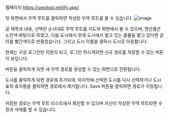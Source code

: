 웹페이지 https://uwotool.netlify.app/

첫 화면에서 무역 루트를 클릭하면 작성된 무역 루트를 볼 수 있습니다. 
![image](https://user-images.githubusercontent.com/46180611/232381945-90e3488b-64ec-4ffd-8a20-326e89e3a35c.png)

글 제목과 내용, 선택한 순서대로 무역 루트를 지도와 화면에서 볼 수 있으며, 명산품은 노란색 바탕으로 하였고, 다음 도시에서 현재 도시에서 팔고 있는 물품을 팔고 있다면 글자를 빨간색으로 만들었습니다. 그리고 도시 이름을 클릭시 도시로 이동합니다.



현재는 구글 로그인만 지원이 되고, 로그인 하시게되면 신규 경로를 저장할 수 있는 버튼이 보입니다.


버튼을 클릭하게 되면 새 무역 경로를 생성할 수 있는 화면으로 전환됩니다.



도시를 클릭하게 되면 경로에 추가되며, 마지막에 선택한 도시를 다시 선택하거나 도시 표의 휴지통을 클릭하면 경로에서 제거됩니다. Save 버튼을 클릭하면 경로가 저장됩니다.





저장된 경로는 무역 루트 리스트에서 확인할 수 있으며 자신이 작성한 무역 루트라면 수정과 삭제를 할 수 있습니다.

